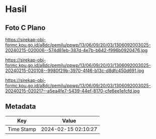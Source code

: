 # Hasil

## Foto C Plano

https://sirekap-obj-formc.kpu.go.id/a8dc/pemilu/ppwp/13/06/09/20/03/1306092003025-20240215-020006--574d81eb-387d-4e7b-b642-f996b0920476.jpg

https://sirekap-obj-formc.kpu.go.id/a8dc/pemilu/ppwp/13/06/09/20/03/1306092003025-20240215-020108--9980f29b-3970-4f46-b13c-d8dfc450d691.jpg

https://sirekap-obj-formc.kpu.go.id/a8dc/pemilu/ppwp/13/06/09/20/03/1306092003025-20240215-020217--a5ea4fe7-5439-44ef-8170-cfe6ee1efcfd.jpg


## Metadata

| Key        | Value               |
| ---------- | ------------------- |
| Time Stamp | 2024-02-15 02:10:27 |



